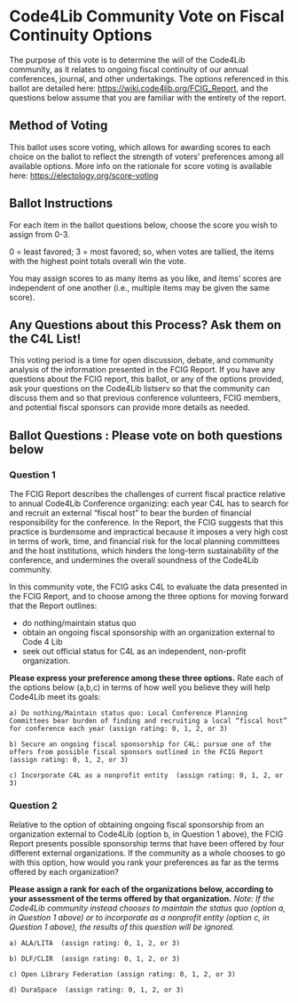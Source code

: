 Code4Lib Community Vote on Fiscal Continuity Options
====================================================

The purpose of this vote is to determine the will of the Code4Lib community, as it relates to ongoing fiscal continuity of our annual conferences, journal, and other undertakings. The options referenced in this ballot are detailed here: https://wiki.code4lib.org/FCIG_Report, and the questions below assume that you are familiar with the entirety of the report.

Method of Voting
----------------
This ballot uses score voting, which allows for awarding scores to each choice on the ballot to reflect the strength of voters’ preferences among all available options. More info on the rationale for score voting is available here: https://electology.org/score-voting

Ballot Instructions
-------------------
For each item in the ballot questions below, choose the score you wish to assign from 0-3.

0 = least favored; 3 = most favored; so, when votes are tallied, the items with the highest point totals overall win the vote. 

You may assign scores to as many items as you like, and items’ scores are independent of one another (i.e., multiple items may be given the same score).

Any Questions about this Process? Ask them on the C4L List! 
-----------------------------------------------------------
This voting period is a time for open discussion, debate, and community analysis of the information presented in the FCIG Report. If you have any questions about the FCIG report, this ballot, or any of the options provided, ask your questions on the Code4Lib listserv so that the community can discuss them and so that previous conference volunteers, FCIG members, and potential fiscal sponsors can provide more details as needed.

Ballot Questions : Please vote on both questions below
----------------

### Question 1

The FCIG Report describes the challenges of current fiscal practice relative to annual Code4Lib Conference organizing: each year C4L has to search for and recruit an external “fiscal host” to bear the burden of financial responsibility for the conference. In the Report, the FCIG suggests that this practice is burdensome and impractical because it imposes a very high cost in terms of work, time, and financial risk for the local planning committees and the host institutions, which hinders the long-term sustainability of the conference, and undermines the overall soundness of the Code4Lib community. 

In this community vote, the FCIG asks C4L to evaluate the data presented in the FCIG Report, and to choose among the three options for moving forward that the Report outlines: 
* do nothing/maintain status quo 
* obtain an ongoing fiscal sponsorship with an organization external to Code 4 Lib 
* seek out official status for C4L as an independent, non-profit organization. 

**Please express your preference among these three options.** Rate each of the options below (a,b,c) in terms of how well you believe they will help Code4Lib meet its goals:

    a) Do nothing/Maintain status quo: Local Conference Planning Committees bear burden of finding and recruiting a local “fiscal host” for conference each year (assign rating: 0, 1, 2, or 3)

    b) Secure an ongoing fiscal sponsorship for C4L: pursue one of the offers from possible fiscal sponsors outlined in the FCIG Report  (assign rating: 0, 1, 2, or 3)

    c) Incorporate C4L as a nonprofit entity  (assign rating: 0, 1, 2, or 3)

### Question 2
Relative to the option of obtaining ongoing fiscal sponsorship from an organization external to Code4Lib (option b, in Question 1 above), the FCIG Report presents possible sponsorship terms that have been offered by four different external organizations. If the community as a whole chooses to go with this option, how would you rank your preferences as far as the terms offered by each organization?

**Please assign a rank for each of the organizations below, according to your assessment of the terms offered by that organization.** *Note: If the Code4Lib community instead chooses to maintain the status quo (option a, in Question 1 above) or to incorporate as a nonprofit entity (option c, in Question 1 above), the results of this question will be ignored.*

    a) ALA/LITA  (assign rating: 0, 1, 2, or 3)

    b) DLF/CLIR  (assign rating: 0, 1, 2, or 3)

    c) Open Library Federation (assign rating: 0, 1, 2, or 3)
    
    d) DuraSpace  (assign rating: 0, 1, 2, or 3)

